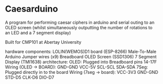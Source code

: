 # Caesarduino
A program for performing caesar ciphers in arduino and serial outing to an OLED screen (whilst simultaneously outputting the number of rotations to an LED and a 7 segment display)

Built for CMP101 at Abertay University

hardware components:
    LOLIN(WEMOS)D1 board (ESP-8266)
    Male-To-Male Arduino Jumper wires (x9)
    Breadboard
    OLED Screen (SSD1306)
    7 Segment Display (TMI1638)
architecture:
    OLED:
    Plugged into Breadboard pins 14-17F
    Wiring (OLED -> BOARD):
      GND-GND
      VCC-5V
      SCL-SCL
      SDA-SDA
    7Seg:
    Plugged directly in to the board
    Wiring (7seg -> board):
      VCC-3V3
      GND-GND
      STD-D5
      CLK-D6
      DIO-D7
